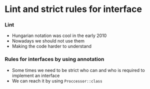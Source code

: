 # Lint and strict rules for interface

### Lint
- Hungarian notation was cool in the early 2010
- Nowadays we should not use them
- Making the code harder to understand

### Rules for interfaces by using annotation
- Some times we need to be strict who can and who is required to implement an interface
- We can reach it by using ```Proccessor::class```
